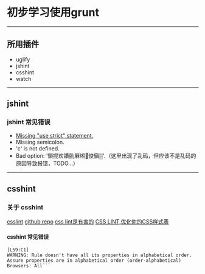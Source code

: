 # 初步学习使用grunt

---

## 所用插件
- uglify
- jshint
- csshint
- watch

---

## jshint

### jshint 常见错误
- [Missing "use strict" statement.](http://stackoverflow.com/questions/1335851/what-does-use-strict-do-in-javascript-and-what-is-the-reasoning-behind-it)
- Missing semicolon.
- 'c' is not defined.
- Bad option: '鎻掍欢鐨勯厤缃俊鎭▒'.（这里出现了乱码，但应该不是乱码的原因导致报错，TODO...）

---

## csshint

### 关于 csshint

[csslint](http://csslint.net/)
[github repo](https://github.com/gruntjs/grunt-contrib-csslint)
[css lint是有害的](http://caibaojian.com/csslint-is-harmful.html)
[CSS LINT,优化你的CSS样式表](http://caibaojian.com/csslint.html)

#### csshint 常见错误
```Linting src/test-csslint.css...ERROR
[L59:C1]
WARNING: Rule doesn't have all its properties in alphabetical order. Assure properties are in alphabetical order (order-alphabetical) Browsers: All```
```